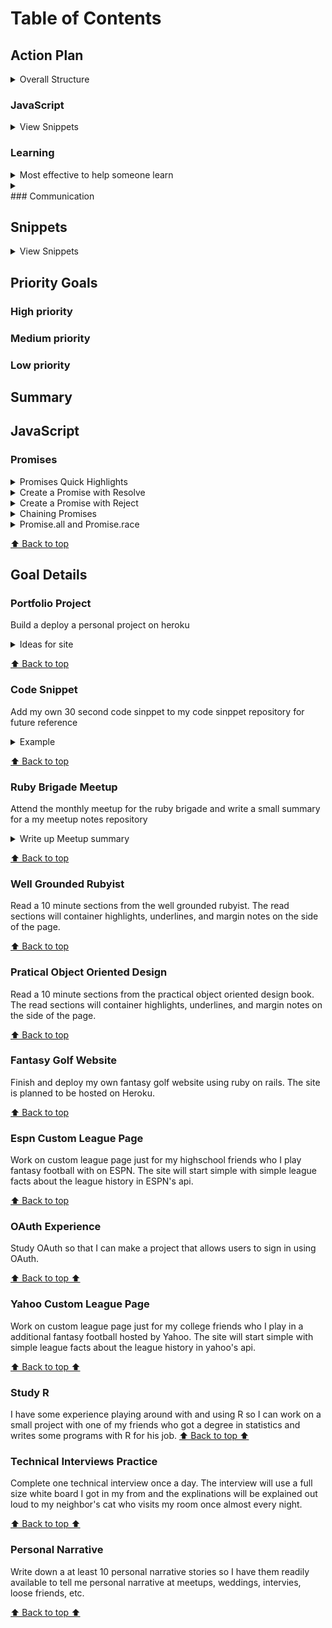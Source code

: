 # Table of Contents

## Action Plan
<details>
<summary>Overall Structure</summary>

* List things I can do
* JavaScript
* OOP
* CSS
* Communication
</details>

### JavaScript
<details>
<summary>View Snippets</summary>
 
* [`Promises`](#promises)

</details>

### Learning
<details>
<summary>Most effective to help someone learn </summary>

* Show them something first
* So they can see how something works
* Give them a chance to modify an existing example
* Give them a chance to create something from scratch
</details>
<details>
<summary> </summary>

* 
</details>
### Communication


## Snippets
<details>
<summary>View Snippets</summary>
 
* [`Deploy portfolio project on Heroku.`](#portfolio-project)
* [`Make a 30 second code snippet`](#code-snippet)
* [`Attend a monthly meetup of ruby-brigade`](#ruby-brigade-meetup)
* [`Read a section of a chapter in The Well Grounded Rubyist`](#well-grounded-rubyist)
* [`Read a section of a chapter in Practical Object-Oriented Design in Ruby by Santi Metz`](#pratical-object-oriented-design)
* [`Work on Fantasy golf website`](#fantasy-golf-website)
* [`Make a custom league page for my highschool friends' fantasy football league`](#espn-custom-league-page)
* [`Gain additional OAuth experience`](#oauth-experience)
* [`Make a custom league page for my college friends fantast football league`](#yahoo-custom-league-page)
* [`Study to become proficient in R`](#study-r)
* [`Practice Technical Interviews`](#technical-interviews-practice)
* [`Conintue to work on my personal narrative`](#personal-narrative)
</details>

## Priority Goals


### High priority

### Medium priority
### Low priority

## Summary

## JavaScript 

### Promises
<details>
 
<summary>Promises Quick Highlights</summary>

 * Pass a promise around like any other object
 * May or may not be obtained in the future
 * Common use case for making an ajax call
</details>
<details>

<summary>Create a Promise with Resolve</summary>

 * Create a new Promise with a function that has two arguments  (resolve, reject)
 ```
 new Promise(function(resolve, reject){
   console.log("this code runs right away")
 })
 ```
 * use 'then' to handle the result of a promise 
 * You cannot cancel a promise once its being processed and you cant check on its current state either 
 * You can use setTimeout method to simulate an external service
 ```
 new Promise(function(resolve, reject){
   console.log("this code runs right away")
   setTimeout(function(){
     resolve("Nick is awesome")}, 3000);
   })
   .then(function(result){
     console.log(result)
 })
 ```
 outputs
 ```
 this code runs right away
 ---3 seconds wait---
 Nick is awesome
 ```
</details>
<details>
<summary>Create a Promise with Reject</summary>

* use a 'catch' handler to define logic to be execute when errors occur 
 ```
 new Promise(function(resolve, reject){
   console.log("this code runs right away")
   setTimeout(function(){
     reject("Nick is awesome")}, 3000);
   })
   .then(function(result){
     console.log("'then' function called" + result)
  })
  .catch(function(error){
      console.log("'catch' function called" + error)
  })
 ```
 * the 'then' method takes two arguments like a promise. 1 function to be called if the promise is fulfilled and another to be called on rejection
 * both are optional
 * you can pass in a null value if you just and to specify something to be called on rejection
 ```
  new Promise(function(resolve, reject){
   console.log("this code runs right away")
   setTimeout(function(){
     reject("Nick is awesome")}, 3000);
   })
   .then(null, function(error){
     console.log("'then' function called for error" + error)
  })
 ```
 * You can create immediately rejected for resolved promises that can be useful for testing scenarios:
 ```
  var p1 = Promise.reject( 
    new Error("fail");
  )
  var p2 = Promise.resolve();
 ```
</details>
<details>
<summary>Chaining Promises</summary>

* Chain promises together with the 'then' method
 ```
 new Promise(function(resolve, reject){
   console.log("this code runs right away")
   setTimeout(function(){
     resolve("Nick is awesome")}, 3000);
   })
   .then(function(result){
     console.log("'then' function once" + result)
  })
  .then(function(result){
     console.log("'then' function twice" + result)
  })
  .then(function(result){
     console.log("'then' function three times" + result)
  })

 ```
 * with arrow functions
 ```
  new Promise(
    (resolve, reject) => {
     resolve("Nick is awesome")
    })
   })
   .then(res => console.log("first" + res))
   .then(res => console.log("second" + res))
   .then(err => console.log("err or error" + err))
   
 ```
</details>
<details>
<summary>Promise.all and Promise.race</summary>

* Promise.all accepts an array of promises and waits until all have completed.
* Useful to make sure all necessary code has been completed before continuing.
* The reject method is called immediately if any of the supplied promises are rejected
 ```
 Promise.all([p1, p2, p3])
 .then(values => {
   console.log(values);
 })
 ```
 * Promise.race is like what it sounds like. You an array of promises to use the first result returned. 
 ```
 Promise.race([p1,p2,p3])
 .then( values => {
   console.log("completed" + values )
 })
 ```
 Extra Working Examples 
 ```
 cont p1 = new Promise( resolve => 
 setTimeout(() => resolve('a'), 5000))
 cont p2 = new Promise( resolve => 
 setTimeout(() => resolve('a'), 300))
 cont p3 = new Promise( resolve => 
 setTimeout(() => resolve('a'), 9000))

 Promise.all([p1, p2, p3])
 .then(res => console.log(res))

 Promise.race([p1, p2, p3])
 .then(res => console.log(res))
 ```
 Outputs
 ```
 // promise.all
 ['a', 'b', 'c']

 // promise.race
 'b'
 ```
</details>

[⬆ Back to top](#table-of-contents)

## Goal Details
### Portfolio Project
Build a deploy a personal project on heroku
<details>
<summary>Ideas for site</summary>
 * Add resume with an about me page
 * Link Github
 * Link My LinkedIn page
 * Link personal websites that are hosted 
</details>

[⬆ Back to top](#table-of-contents)

### Code Snippet
Add my own 30 second code sinppet to my code sinppet repository for future reference
<details>
<summary>Example</summary>

```
Javascript -> Take a specific player out an array of listed players
players = ["nick","Joe","Erin"...]
draftPlayer(player,i) {
     this.players.splice(i,1)
     this.undraftedPlayers.push(player)
   }
```
</details>

[⬆ Back to top](#table-of-contents)

### Ruby Brigade Meetup
Attend the monthly meetup for the ruby brigade and write a small summary for a my meetup notes repository
<details>
<summary>Write up Meetup summary</summary>
 * State when are where it is
 * List overall events
 * List speakeres
 * give an interesting fact learn

</details>

[⬆ Back to top](#table-of-contents)

### Well Grounded Rubyist
Read a 10 minute sections from the well grounded rubyist. The read sections will container highlights, underlines, and margin notes on the side of the page. 

[⬆ Back to top](#table-of-contents)

### Pratical Object Oriented Design
Read a 10 minute sections from the practical object oriented design book. The read sections will container highlights, underlines, and margin notes on the side of the page. 

</details>

[⬆ Back to top](#table-of-contents)

### Fantasy Golf Website
Finish and deploy my own fantasy golf website using ruby on rails. The site is planned to be hosted on Heroku.

[⬆ Back to top](#table-of-contents)

### Espn Custom League Page
Work on custom league page just for my highschool friends who I play fantasy football with on ESPN. The site will start simple with simple league facts about the league history in ESPN's api. 

[⬆ Back to top](#table-of-contents)

### OAuth Experience
Study OAuth so that I can make a project that allows users to sign in using OAuth. 

[⬆ Back to top ⬆](#table-of-contents)

### Yahoo Custom League Page
Work on custom league page just for my college friends who I play in a additional fantasy football hosted by Yahoo.  The site will start simple with simple league facts about the league history in yahoo's api. 

[⬆ Back to top ⬆](#table-of-contents)

### Study R
I have some experience playing around with and using R so I can work on a small project with one of my friends who got a degree in statistics and writes some programs with R for his job. 
[⬆ Back to top ⬆](#table-of-contents)

### Technical Interviews Practice
Complete one technical interview once a day. The interview will use a full size white board I got in my from and the explinations will be explained out loud to my neighbor's cat who visits my room once almost every night. 

</details>

[⬆ Back to top ⬆](#table-of-contents)

### Personal Narrative
Write down a at least 10 personal narrative stories so I have them readily available to tell me personal narrative at meetups, weddings, intervies, loose friends, etc. 

[⬆ Back to top ⬆](#table-of-contents)

